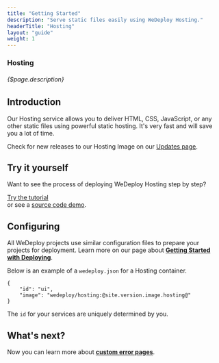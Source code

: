 ```yaml
---
title: "Getting Started"
description: "Serve static files easily using WeDeploy Hosting."
headerTitle: "Hosting"
layout: "guide"
weight: 1
---
```


### Hosting

###### {$page.description}

<article id="1">

## Introduction

Our Hosting service allows you to deliver HTML, CSS, JavaScript, or any other static files using powerful static hosting. It's very fast and will save you a lot of time.

<aside>

Check for new releases to our Hosting Image on our [Updates page](/updates/services/hosting).

</aside>

</article>

<article id="2">

## Try it yourself

Want to see the process of deploying WeDeploy Hosting step by step?

<div class="guide-btn-cta">
	<a class="btn btn-accent btn-sm" href="/tutorials/hosting/" target="_blank">
		<span class="icon-16-external"></span>Try the tutorial
	</a>
</div>

<div class="guide-aux-cta">
	or see a <a href="https://github.com/wedeploy/boilerplate-hosting" target="_blank">source code demo</a>.
</div>

</article>

<article id="3">

## Configuring

<aside>

All WeDeploy projects use similar configuration files to prepare your projects for deployment. Learn more on our page about <strong><a href="/docs/deploy/getting-started/">Getting Started with Deploying</a></strong>.

</aside>

Below is an example of a `wedeploy.json` for a Hosting container.

```application/json
{
	"id": "ui",
	"image": "wedeploy/hosting:@site.version.image.hosting@"
}
```

The `id` for your services are uniquely determined by you.

</article>

## What's next?

Now you can learn more about **[custom error pages](/docs/hosting/custom-error-pages/)**.
